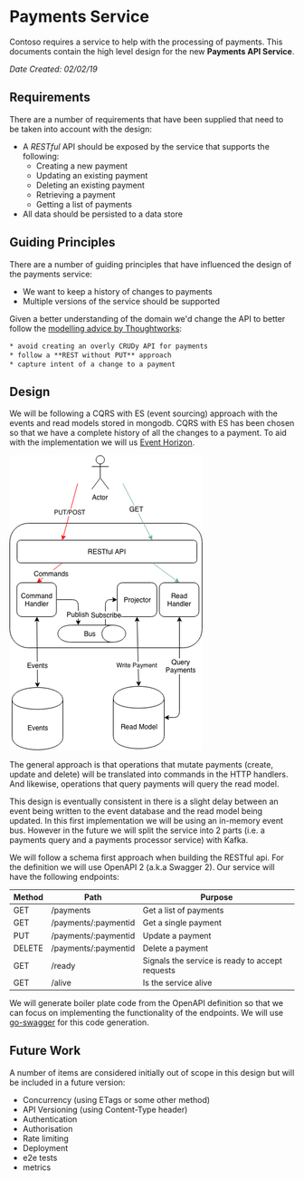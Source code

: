 # Payments Service

Contoso requires a service to help with the processing of payments. This documents contain the high level design for the new **Payments API Service**.

*Date Created: 02/02/19*

## Requirements
There are a number of requirements that have been supplied that need to be taken into account with the design:

* A *RESTful* API should be exposed by the service that supports the following:
	*  Creating a new payment
	*  Updating an existing payment
	*  Deleting an existing payment
	*  Retrieving a payment
	*  Getting a list of payments
* All data should be persisted to a data store 

## Guiding Principles
There are a number of guiding principles that have influenced the design of the payments service:

* We want to keep a history of changes to payments
* Multiple versions of the service should be supported

Given a better understanding of the domain we'd change the API to better follow the [modelling advice by Thoughtworks](https://www.thoughtworks.com/insights/blog/rest-api-design-resource-modeling):

	* avoid creating an overly CRUDy API for payments
	* follow a **REST without PUT** approach
	* capture intent of a change to a payment
	
## Design

We will be following a CQRS with ES (event sourcing) approach with the events and read models stored in mongodb. CQRS with ES has been chosen so that we have a complete history of all the changes to a payment. To aid with the implementation we will us [Event Horizon](https://github.com/looplab/eventhorizon).

![design](images/design.png)

The general approach is that operations that mutate payments (create, update and delete) will be translated into commands in the HTTP handlers. And likewise, operations that query payments will query the read model.

This design is eventually consistent in there is a slight delay between an event being written to the event database and the read model being updated. In this first implementation we will be using an in-memory event bus. However in the future we will split the service into 2 parts (i.e. a payments query and a payments processor service) with Kafka.

We will follow a schema first approach when building the RESTful api. For the definition we will use OpenAPI 2 (a.k.a Swagger 2). Our service will have the following endpoints:

| Method | Path | Purpose |
| ---------- | ------ | ----------- |
| GET | /payments | Get a list of payments |
| GET | /payments/:paymentid | Get a single payment |
| PUT | /payments/:paymentid | Update a payment |
| DELETE | /payments/:paymentid | Delete a payment |
| GET | /ready | Signals the service is ready to accept requests |
| GET | /alive | Is the service alive |

We will generate boiler plate code from the OpenAPI definition so that we can focus on implementing the functionality of the endpoints. We will use [go-swagger](https://github.com/go-swagger/go-swagger) for this code generation.


## Future Work
A number of items are considered initially out of scope in this design but will be included in a future version:

* Concurrency (using ETags or some other method)
* API Versioning (using Content-Type header)
* Authentication
* Authorisation
* Rate limiting
* Deployment
* e2e tests
* metrics
